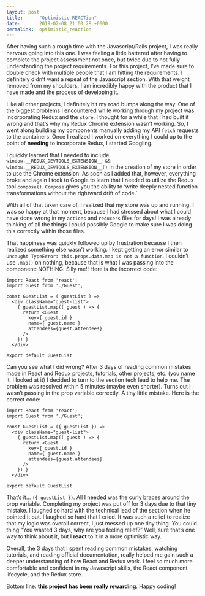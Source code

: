 ```yaml
---
layout: post
title:      "Optimistic REACTion"
date:       2019-02-08 21:00:28 +0000
permalink:  optimistic_reaction
---
```



After having such a rough time with the Javascript/Rails project, I was really nervous going into this one. I was feeling a little battered after having to complete the project assessment not once, but twice due to not fully understanding the project requirements. For this project, I’ve made sure to double check with multiple people that I am hitting the requirements. I definitely didn’t want a repeat of the Javascript section. With that weight removed from my shoulders, I am incredibly happy with the product that I have made and the process of developing it. 

Like all other projects, I definitely hit my road bumps along the way. One of the biggest problems I encountered while working through my project was incorporating Redux and the `store`. I thought for a while that I had built it wrong and that’s why my Redux Chrome extension wasn’t working. So, I went along building my components manually adding my API `fetch` requests to the containers. Once I realized I worked on everything I could up to the point of **needing** to incorporate Redux, I started Googling. 

I quickly learned that I needed to include `window.__REDUX_DEVTOOLS_EXTENSION__ && window.__REDUX_DEVTOOLS_EXTENSION__()` in the creation of my store in order to use the Chrome extension. As soon as I added that, however, everything broke and again I took to Google to learn that I needed to utilize the Redux tool `compose()`. `Compose` gives you the ability to ‘write deeply nested function transformations without the rightward drift of code.’

With all of that taken care of, I realized that my store was up and running. I was so happy at that moment, because I had stressed about what I could have done wrong in my `actions` and `reducers` files for days! I was already thinking of all the things I could possibly Google to make sure I was doing this correctly within those files. 

That happiness was quickly followed up by frustration because I then realized something else wasn’t working. I kept getting an error similar to `Uncaught TypeError: this.props.data.map is not a function`. I couldn’t use `.map()` on nothing, because that is what I was passing into the component: NOTHING. Silly me!! Here is the incorrect code: 
```
import React from 'react';
import Guest from './Guest';

const GuestList = ( guestList ) =>
  <div className="guest-list">
    { guestList.map(( guest ) => {
      return <Guest
        key={ guest.id }
        name={ guest.name }
        attendees={guest.attendees}
      />
    }) }
  </div>

export default GuestList
```
Can you see what I did wrong? After 3 days of reading common mistakes made in React and Redux projects, tutorials, other projects, etc. (you name it, I looked at it) I decided to turn to the section tech lead to help me.  The problem was resolved within 5 minutes (maybe even shorter). Turns out I wasn’t passing in the prop variable correctly. A tiny little mistake. Here is the correct code: 
```
import React from 'react';
import Guest from './Guest';

const GuestList = ({ guestList }) =>
  <div className="guest-list">
    { guestList.map(( guest ) => {
      return <Guest
        key={ guest.id }
        name={ guest.name }
        attendees={guest.attendees}
      />
    }) }
  </div>

export default GuestList
```
That’s it… `({ guestList })`. All I needed was the curly braces around the prop variable. Completing my project was put off for 3 days due to that tiny mistake. I laughed so hard with the technical lead of the section when he pointed it out. I laughed so hard that I cried. It was such a relief to realize that my logic was overall correct, I just messed up one tiny thing. You could thing “You wasted 3 days, why are you feeling relief?” Well, sure that’s one way to think about it, but I **react** to it in a more optimistic way. 

Overall, the 3 days that I spent reading common mistakes, watching tutorials, and reading official documentation, really helped me gain such a deeper understanding of how React and Redux work. I feel so much more comfortable and confident in my Javascript skills, the React component lifecycle, and the Redux store. 

Bottom line: **this project has been really rewarding**. Happy coding! 
